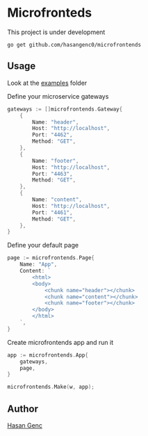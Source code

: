 # Microfronteds

This project is under development
```
go get github.com/hasangenc0/microfrontends

```

## Usage
Look at the [examples](./examples) folder

Define your microservice gateways
```go
gateways := []microfrontends.Gateway{
    {
        Name: "header",
        Host: "http://localhost",
        Port: "4462",
        Method: "GET",
    },
    {
        Name: "footer",
        Host: "http://localhost",
        Port: "4463",
        Method: "GET",
    },
    {
        Name: "content",
        Host: "http://localhost",
        Port: "4461",
        Method: "GET",
    },
}
```

Define your default page
```go
page := microfrontends.Page{
    Name: "App",
    Content: `
        <html>
        <body>
            <chunk name="header"></chunk>
            <chunk name="content"></chunk>
            <chunk name="footer"></chunk>
        </body>
        </html>
    `,
}
```

Create microfrontends app and run it
```go
app := microfrontends.App{
    gateways,
    page,
}

microfrontends.Make(w, app);
```

## Author
[Hasan Genc](https://www.linkedin.com/in/hasangenc0/) 
